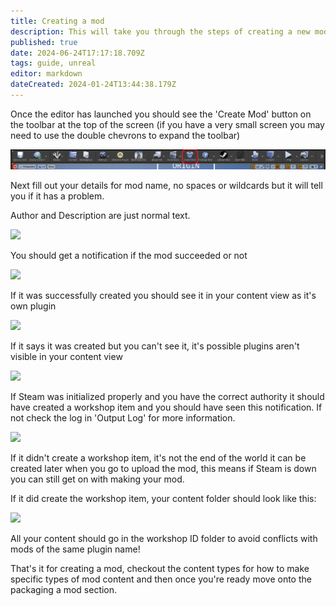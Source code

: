 ```yaml
---
title: Creating a mod
description: This will take you through the steps of creating a new mod
published: true
date: 2024-06-24T17:17:18.709Z
tags: guide, unreal
editor: markdown
dateCreated: 2024-01-24T13:44:38.179Z
---
```


Once the editor has launched you should see the 'Create Mod' button on the toolbar at the top of the screen (if you have a very small screen you may need to use the double chevrons to expand the toolbar)

![](/images/creating-a-mod/toolbar_create_a_mod.png)

Next fill out your details for mod name, no spaces or wildcards but it will tell you if it has a problem.

Author and Description are just normal text.

![](/images/creating-a-mod/create-a-mod-details.png)

You should get a notification if the mod succeeded or not

![](/images/creating-a-mod/create-a-mod-my-first-mod.png)

If it was successfully created you should see it in your content view as it's own plugin

![](/images/creating-a-mod/create-a-mod-fodler.png)

If it says it was created but you can't see it, it's possible plugins aren't visible in your content view

![](/images/creating-a-mod/create-a-mod-plugin-content.png)

If Steam was initialized properly and you have the correct authority it should have created a workshop item and you should have seen this notification. If not check the log in 'Output Log' for more information.

![](/images/creating-a-mod/create-a-mod-workshop-item-created.png)

If it didn't create a workshop item, it's not the end of the world it can be created later when you go to upload the mod, this means if Steam is down you can still get on with making your mod.

If it did create the workshop item, your content folder should look like this:

![](/images/creating-a-mod/create-a-mod-finished.png)

All your content should go in the workshop ID folder to avoid conflicts with mods of the same plugin name!

That's it for creating a mod, checkout the content types for how to make specific types of mod content and then once you're ready move onto the packaging a mod section.